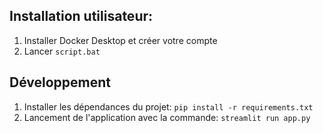 ## Installation utilisateur:

1. Installer Docker Desktop et créer votre compte
2. Lancer ``script.bat`` 

## Développement
1. Installer les dépendances du projet: ``pip install -r requirements.txt``
2. Lancement de l'application avec la commande: ``streamlit run app.py``
